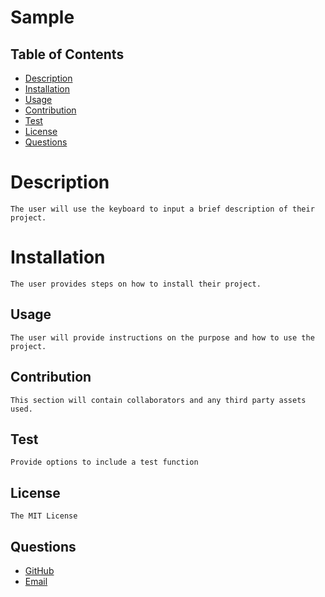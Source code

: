 
# Sample

## Table of Contents
- [Description](#description)
- [Installation](#installation)
- [Usage](#usage)
- [Contribution](#contribution)
- [Test](#test)
- [License](#license)
- [Questions](#questions)

# Description
    The user will use the keyboard to input a brief description of their project.

# Installation
    The user provides steps on how to install their project.

## Usage
    The user will provide instructions on the purpose and how to use the project.

## Contribution
    This section will contain collaborators and any third party assets used. 

## Test
    Provide options to include a test function

## License
    The MIT License

## Questions
- [GitHub](https://github.com/testGit)
- [Email](mailto:test@test.com)
